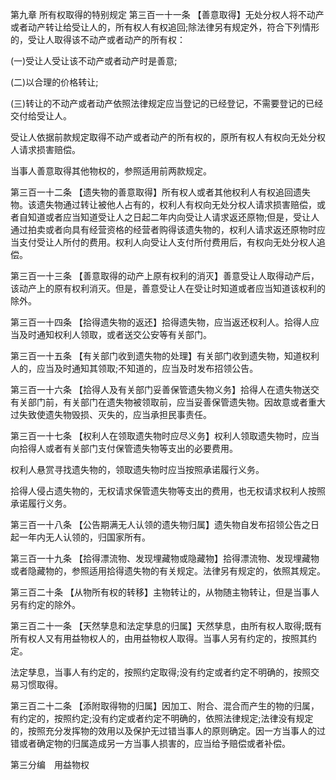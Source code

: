 
第九章 所有权取得的特别规定
第三百一十一条 【善意取得】无处分权人将不动产或者动产转让给受让人的，所有权人有权追回;除法律另有规定外，符合下列情形的，受让人取得该不动产或者动产的所有权：

(一)受让人受让该不动产或者动产时是善意;

(二)以合理的价格转让;

(三)转让的不动产或者动产依照法律规定应当登记的已经登记，不需要登记的已经交付给受让人。

受让人依据前款规定取得不动产或者动产的所有权的，原所有权人有权向无处分权人请求损害赔偿。

当事人善意取得其他物权的，参照适用前两款规定。

第三百一十二条 【遗失物的善意取得】所有权人或者其他权利人有权追回遗失物。该遗失物通过转让被他人占有的，权利人有权向无处分权人请求损害赔偿，或者自知道或者应当知道受让人之日起二年内向受让人请求返还原物;但是，受让人通过拍卖或者向具有经营资格的经营者购得该遗失物的，权利人请求返还原物时应当支付受让人所付的费用。权利人向受让人支付所付费用后，有权向无处分权人追偿。

第三百一十三条 【善意取得的动产上原有权利的消灭】善意受让人取得动产后，该动产上的原有权利消灭。但是，善意受让人在受让时知道或者应当知道该权利的除外。

第三百一十四条 【拾得遗失物的返还】拾得遗失物，应当返还权利人。拾得人应当及时通知权利人领取，或者送交公安等有关部门。

第三百一十五条 【有关部门收到遗失物的处理】有关部门收到遗失物，知道权利人的，应当及时通知其领取;不知道的，应当及时发布招领公告。

第三百一十六条 【拾得人及有关部门妥善保管遗失物义务】拾得人在遗失物送交有关部门前，有关部门在遗失物被领取前，应当妥善保管遗失物。因故意或者重大过失致使遗失物毁损、灭失的，应当承担民事责任。

第三百一十七条 【权利人在领取遗失物时应尽义务】权利人领取遗失物时，应当向拾得人或者有关部门支付保管遗失物等支出的必要费用。

权利人悬赏寻找遗失物的，领取遗失物时应当按照承诺履行义务。

拾得人侵占遗失物的，无权请求保管遗失物等支出的费用，也无权请求权利人按照承诺履行义务。

第三百一十八条 【公告期满无人认领的遗失物归属】遗失物自发布招领公告之日起一年内无人认领的，归国家所有。

第三百一十九条 【拾得漂流物、发现埋藏物或隐藏物】拾得漂流物、发现埋藏物或者隐藏物的，参照适用拾得遗失物的有关规定。法律另有规定的，依照其规定。

第三百二十条 【从物所有权的转移】主物转让的，从物随主物转让，但是当事人另有约定的除外。

第三百二十一条 【天然孳息和法定孳息的归属】天然孳息，由所有权人取得;既有所有权人又有用益物权人的，由用益物权人取得。当事人另有约定的，按照其约定。

法定孳息，当事人有约定的，按照约定取得;没有约定或者约定不明确的，按照交易习惯取得。

第三百二十二条 【添附取得物的归属】因加工、附合、混合而产生的物的归属，有约定的，按照约定;没有约定或者约定不明确的，依照法律规定;法律没有规定的，按照充分发挥物的效用以及保护无过错当事人的原则确定。因一方当事人的过错或者确定物的归属造成另一方当事人损害的，应当给予赔偿或者补偿。

第三分编　用益物权
